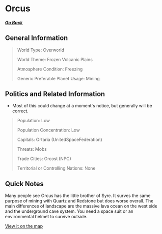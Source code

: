 # Orcus

##### [Go Back](/wiki/space#planets)

## General Information

> World Type: Overworld
>
> World Theme: Frozen Volcanic Plains
>
> Atmosphere Condition: Freezing
>
> Generic Preferable Planet Usage: Mining

## Politics and Related Information

* Most of this could change at a moment's notice, but generally will be correct.

> Population: Low
>
> Population Concentration: Low
>
> Capitals: Ortaria (UnitedSpaceFederation)
>
> Threats: Mobs
>
> Trade Cities: Orcost (NPC)
>
> Territorial or Controlling Nations: None

## Quick Notes

Many people see Orcus has the little brother of Syre. It surves the same purpose of mining with Quartz and Redstone but does worse overall. The main differences of landscape are the massive lava ocean on the west side and the underground cave system. You need a space suit or an environmental helmet to survive outside.

[View it on the map](https://dynmap.starlegacy.net/?worldname=Orcus)